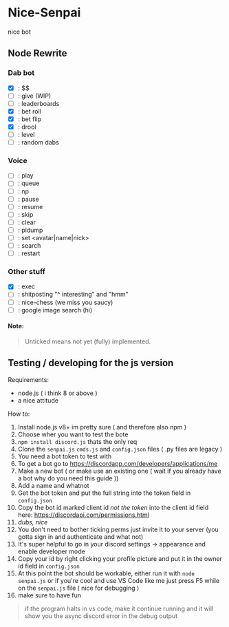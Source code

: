 # Nice-Senpai
nice bot

## Node Rewrite
### Dab bot
- [x] : $$
- [ ] : give (WIP)
- [ ] : leaderboards
- [x] : bet roll
- [x] : bet flip
- [x] : drool
- [ ] : level
- [ ] : random dabs
### Voice
- [ ] : play
- [ ] : queue
- [ ] : np
- [ ] : pause
- [ ] : resume
- [ ] : skip
- [ ] : clear
- [ ] : pldump
- [ ] : set <avatar|name|nick>
- [ ] : search
- [ ] : restart
### Other stuff
- [x] : exec
- [ ] : shitposting "^ interesting" and "hmm"
- [ ] : nice-chess (we miss you saucy)
- [ ] : google image search (hi)
#### Note:
>Unticked means not yet (fully) implemented.

## Testing / developing for the js version
Requirements:
- node.js ( i think 8 or above )
- a nice attitude

How to:
1. Install node.js v8+ im pretty sure ( and therefore also npm )
1. Choose wher you want to test the bote
1. `npm install discord.js` thats the only req
1. Clone the `senpai.js` `cmds.js` and `config.json` files ( .py files are
   legacy )
1. You need a bot token to test with
1. To get a bot go to https://discordapp.com/developers/applications/me
1. Make a new bot ( or make use an existing one ( wait if you already have a
   bot why do you need this guide ))
1. Add a name and whatnot
1. Get the bot token and put the full string into the token field in
   `config.json`
1. Copy the bot id marked client id *not the token* into the client id field
   here: https://discordapi.com/permissions.html
1. *dubs, nice*
1. You don't need to bother ticking perms just invite it to your server (you
   gotta sign in and authenticate and what not)
1. It's super helpful to go in your discord settings -> appearance and enable
   developer mode
1. Copy your id by right clicking your profile picture and put it in the owner
   id field in `config.json`
1. At this point the bot should be workable, either run it with `node
   senpai.js` or if you're cool and use VS Code like me just press F5 while on
   the `senpai.js` file ( nice for debugging )
1. make sure to have fun
>if the program halts in vs code, make it continue running and it will show you
>the async discord error in the debug output
